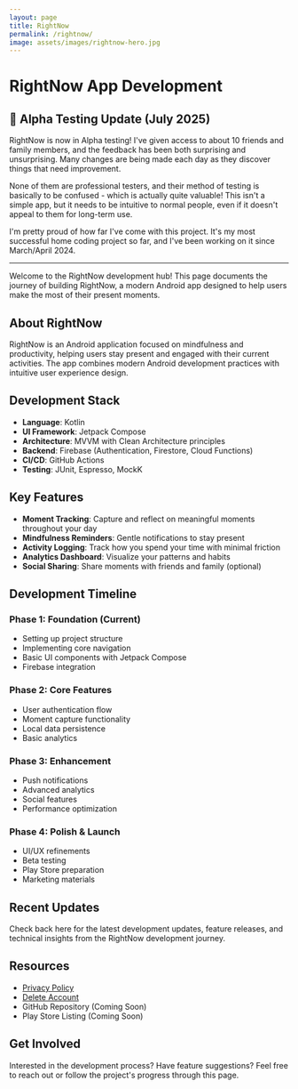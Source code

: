 ```yaml
---
layout: page
title: RightNow
permalink: /rightnow/
image: assets/images/rightnow-hero.jpg
---
```


# RightNow App Development

## 🎉 Alpha Testing Update (July 2025)

RightNow is now in Alpha testing! I've given access to about 10 friends and family members, and the feedback has been both surprising and unsurprising. Many changes are being made each day as they discover things that need improvement.

None of them are professional testers, and their method of testing is basically to be confused - which is actually quite valuable! This isn't a simple app, but it needs to be intuitive to normal people, even if it doesn't appeal to them for long-term use.

I'm pretty proud of how far I've come with this project. It's my most successful home coding project so far, and I've been working on it since March/April 2024.

---

Welcome to the RightNow development hub! This page documents the journey of building RightNow, a modern Android app designed to help users make the most of their present moments.

## About RightNow

RightNow is an Android application focused on mindfulness and productivity, helping users stay present and engaged with their current activities. The app combines modern Android development practices with intuitive user experience design.

## Development Stack

- **Language**: Kotlin
- **UI Framework**: Jetpack Compose
- **Architecture**: MVVM with Clean Architecture principles
- **Backend**: Firebase (Authentication, Firestore, Cloud Functions)
- **CI/CD**: GitHub Actions
- **Testing**: JUnit, Espresso, MockK

## Key Features

- **Moment Tracking**: Capture and reflect on meaningful moments throughout your day
- **Mindfulness Reminders**: Gentle notifications to stay present
- **Activity Logging**: Track how you spend your time with minimal friction
- **Analytics Dashboard**: Visualize your patterns and habits
- **Social Sharing**: Share moments with friends and family (optional)

## Development Timeline

### Phase 1: Foundation (Current)

- Setting up project structure
- Implementing core navigation
- Basic UI components with Jetpack Compose
- Firebase integration

### Phase 2: Core Features

- User authentication flow
- Moment capture functionality
- Local data persistence
- Basic analytics

### Phase 3: Enhancement

- Push notifications
- Advanced analytics
- Social features
- Performance optimization

### Phase 4: Polish & Launch

- UI/UX refinements
- Beta testing
- Play Store preparation
- Marketing materials

## Recent Updates

Check back here for the latest development updates, feature releases, and technical insights from the RightNow development journey.

## Resources

- [Privacy Policy](/rightnow-privacy-policy/)
- [Delete Account](/rightnow-delete-account/)
- GitHub Repository (Coming Soon)
- Play Store Listing (Coming Soon)

## Get Involved

Interested in the development process? Have feature suggestions? Feel free to reach out or follow the project's progress through this page.
